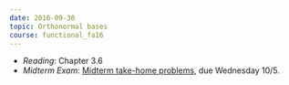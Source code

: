 ```yaml
---
date: 2016-09-30
topic: Orthonormal bases
course: functional_fa16
---
```

- *Reading*: Chapter 3.6
- *Midterm Exam*: [Midterm take-home problems](http://ckottke.ncf.edu/functional/midterm.pdf), due
Wednesday 10/5.
